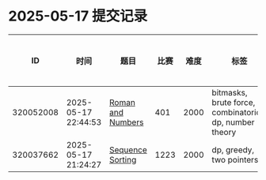 # 2025-05-17 提交记录

 | ID | 时间 | 题目 | 比赛 | 难度 | 标签 | 结果 | 测试用例 | 运行时间 | 内存消耗 |
 |----|------|-----|-----|------|-----|------|---------|--------|----------|
 | 320052008 | 2025-05-17  22:44:53 | [Roman and Numbers](https://codeforces.com/problemset/problem/401/D) | 401 | 2000 | bitmasks, brute force, combinatorics, dp, number theory | OK | 81 | 718ms | 218600KB |
 | 320037662 | 2025-05-17  21:24:27 | [Sequence Sorting](https://codeforces.com/problemset/problem/1223/D) | 1223 | 2000 | dp, greedy, two pointers | OK | 40 | 249ms | 1100KB |